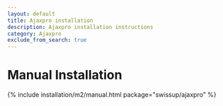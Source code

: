 ```yaml
---
layout: default
title: Ajaxpro installation
description: Ajaxpro installation instructions
category: Ajaxpro
exclude_from_search: true
---
```


# Manual Installation

{% include installation/m2/manual.html package="swissup/ajaxpro" %}
